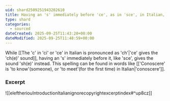 ```yaml
---
uid: shard2509251943202610
title: Having an 's' immediately before 'ce', as in 'sce', in Italian, gives the sound 'sh' rather than 'ch'
type: shard
categories:
  - sourced
dateCreated: 2025-09-25T11:43:20+00:00
dateModified: 2025-09-25T11:48:59+00:00
---
```

While [[The 'c' in 'ci' or 'ce' in Italian is pronounced as 'ch'|'ce' gives the 'ch(e)' sound]], having an 's' immediately before it, like 'sce', gives the sound 'sh(e)' instead. This spelling can be found in words like [['Conoscere' is 'to know'(someone), or 'to meet'(for the first time) in Italian|'conoscere']].
### Excerpt
![[eleftheriouIntroductionItalianignorecopyrightexcerptindex#^up8cz]]